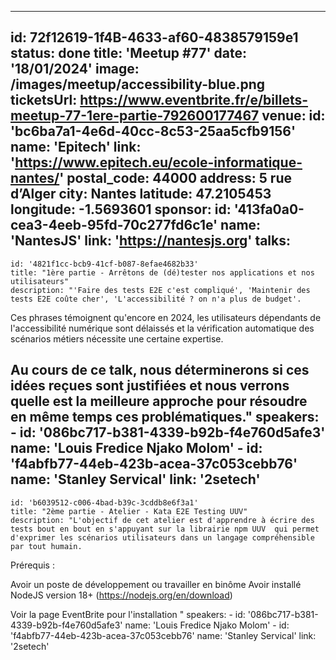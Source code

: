 ---
id: 72f12619-1f4B-4633-af60-4838579159e1
status: done
title: 'Meetup #77'
date: '18/01/2024'
image: /images/meetup/accessibility-blue.png
ticketsUrl: https://www.eventbrite.fr/e/billets-meetup-77-1ere-partie-792600177467 
venue:
  id: 'bc6ba7a1-4e6d-40cc-8c53-25aa5cfb9156'
  name: 'Epitech'
  link: 'https://www.epitech.eu/ecole-informatique-nantes/'
  postal_code: 44000
  address: 5 rue d’Alger
  city: Nantes
  latitude: 47.2105453
  longitude: -1.5693601
sponsor:
    id: '413fa0a0-cea3-4eeb-95fd-70c277fd6c1e'
    name: 'NantesJS'
    link: 'https://nantesjs.org'
talks:
  -
    id: '4821f1cc-bcb9-41cf-b087-8efae4682b33'
    title: "1ère partie - Arrêtons de (dé)tester nos applications et nos utilisateurs"
    description: "'Faire des tests E2E c'est compliqué', 'Maintenir des tests E2E coûte cher', 'L'accessibilité ? on n'a plus de budget'.

Ces phrases témoignent qu'encore en 2024, les utilisateurs dépendants de l'accessibilité numérique sont délaissés et la vérification automatique des scénarios métiers nécessite une certaine expertise.

Au cours de ce talk, nous déterminerons si ces idées reçues sont justifiées et nous verrons quelle est la meilleure approche pour résoudre en même temps ces problématiques."
    speakers:
      -
          id: '086bc717-b381-4339-b92b-f4e760d5afe3'
          name: 'Louis Fredice Njako Molom'
      -
          id: 'f4abfb77-44eb-423b-acea-37c053cebb76'
          name: 'Stanley Servical'
          link: '2setech'
  -
    id: 'b6039512-c006-4bad-b39c-3cddb8e6f3a1'
    title: "2ème partie - Atelier - Kata E2E Testing UUV"
    description: "L'objectif de cet atelier est d'apprendre à écrire des tests bout en bout en s'appuyant sur la librairie npm UUV  qui permet d'exprimer les scénarios utilisateurs dans un langage compréhensible par tout humain.

Prérequis :

Avoir un poste de développement ou travailler en binôme
Avoir installé NodeJS version 18+ (https://nodejs.org/en/download)

Voir la page EventBrite pour l'installation
"
    speakers:
      -
        id: '086bc717-b381-4339-b92b-f4e760d5afe3'
        name: 'Louis Fredice Njako Molom'
      -
        id: 'f4abfb77-44eb-423b-acea-37c053cebb76'
        name: 'Stanley Servical'
        link: '2setech'

